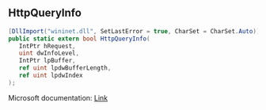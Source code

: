 ## HttpQueryInfo

```csharp
[DllImport("wininet.dll", SetLastError = true, CharSet = CharSet.Auto)]
public static extern bool HttpQueryInfo(
   IntPtr hRequest,
   uint dwInfoLevel,
   IntPtr lpBuffer,
   ref uint lpdwBufferLength,
   ref uint lpdwIndex
);
```

Microsoft documentation: [Link](https://docs.microsoft.com/en-us/windows/win32/api/wininet/nf-wininet-httpqueryinfoa)
